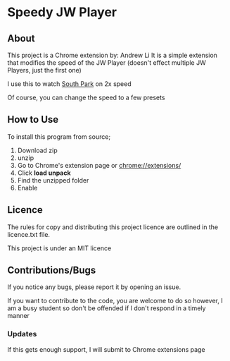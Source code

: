
# Speedy JW Player

## About

This project is a Chrome extension by: Andrew Li
It is a simple extension that modifies the speed of the JW Player (doesn't effect multiple JW Players, just the first one)

I use this to watch [South Park](https://www.much.com/shows/south-park/) on 2x speed

Of course, you can change the speed to a few presets

## How to Use

To install this program from source;

1. Download zip
2. unzip
3. Go to Chrome's extension page or [chrome://extensions/](chrome://extensions/)
4. Click **load unpack**
5. Find the unzipped folder
6. Enable

## Licence

The rules for copy and distributing this project licence are 
outlined in the licence.txt file.

This project is under an MIT licence 

## Contributions/Bugs

If you notice any bugs, please report it by opening an issue.

If you want to contribute to the code, you are welcome to do so however, 
I am a busy student so don't be offended if I don't respond in a timely manner

### Updates

If this gets enough support, I will submit to Chrome extensions page

